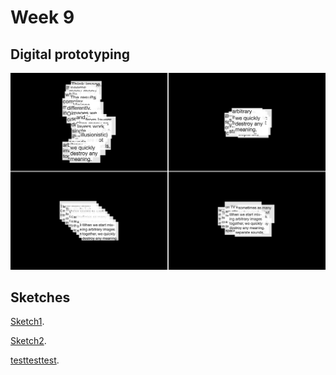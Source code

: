 # Week 9

## Digital prototyping
![png](https://github.com/KristineGudmundsen/CodeWords/raw/master/SKO/Week_09/LayersDemo.png)

## Sketches
[Sketch1](https://kristinegudmundsen.github.io/CodeWords/SKO/Week_09/MajorProjectSketch1/).

[Sketch2](https://kristinegudmundsen.github.io/CodeWords/SKO/Week_09/MajorProjectSketch2/).

[testtesttest](https://kristinegudmundsen.github.io/CodeWords/SKO/Week_09/MajorProjectSketch1/).
